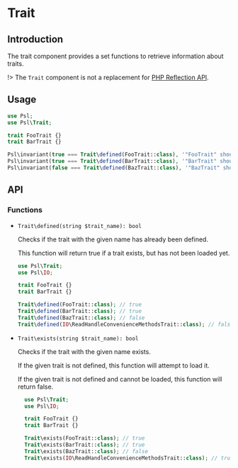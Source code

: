 # Trait

## Introduction

The trait component provides a set functions to retrieve information about traits.

!> The `Trait` component is not a replacement for [PHP Reflection API](https://php.net/manual/en/book.reflection.php).

## Usage

```php
use Psl;
use Psl\Trait;

trait FooTrait {}
trait BarTrait {}

Psl\invariant(true === Trait\defined(FooTrait::class), '"FooTrait" should be defined.');
Psl\invariant(true === Trait\defined(BarTrait::class), '"BarTrait" should be defined.');
Psl\invariant(false === Trait\defined(BazTrait::class), '"BazTrait" should not be defined.');
```

## API

### Functions

* `Trait\defined(string $trait_name): bool`
  
  Checks if the trait with the given name has already been defined.

  This function will return true if a trait exists, but has not been loaded yet.

  ```php
  use Psl\Trait;
  use Psl\IO;

  trait FooTrait {}
  trait BarTrait {}

  Trait\defined(FooTrait::class); // true
  Trait\defined(BarTrait::class); // true
  Trait\defined(BazTrait::class); // false
  Trait\defined(IO\ReadHandleConvenienceMethodsTrait::class); // false
  ```

* `Trait\exists(string $trait_name): bool`

  Checks if the trait with the given name exists.

  If the given trait is not defined, this function will attempt to load it.

  If the given trait is not defined and cannot be loaded, this function will return false.

  ```php
    use Psl\Trait;
    use Psl\IO;

    trait FooTrait {}
    trait BarTrait {}

    Trait\exists(FooTrait::class); // true
    Trait\exists(BarTrait::class); // true
    Trait\exists(BazTrait::class); // false
    Trait\exists(IO\ReadHandleConvenienceMethodsTrait::class); // true
    ```
